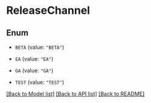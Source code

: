 # ReleaseChannel

## Enum


* `BETA` (value: `"BETA"`)

* `EA` (value: `"EA"`)

* `GA` (value: `"GA"`)

* `TEST` (value: `"TEST"`)


[[Back to Model list]](../README.md#documentation-for-models) [[Back to API list]](../README.md#documentation-for-api-endpoints) [[Back to README]](../README.md)


